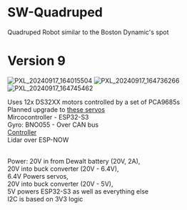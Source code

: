 # SW-Quadruped
Quadruped Robot similar to the Boston Dynamic's spot


# Version 9
![PXL_20240917_164015504](https://github.com/user-attachments/assets/7b31491c-248b-4416-b33d-0919cec255af)
![PXL_20240917_164736266](https://github.com/user-attachments/assets/57532b39-5ef5-424d-a58b-f9cbf948885a)
![PXL_20240917_164745462](https://github.com/user-attachments/assets/25650e58-d6f5-4fb5-a532-7c94cf0e3633)



Uses 12x DS32XX motors controlled by a set of PCA9685s <br>
<t> Planned upgrade to [these servos](https://github.com/Shane-Wood-TL/CAN_Servo/tree/main)<br>
Mircocontroller - ESP32-S3<br>
Gyro: BNO055 - Over CAN bus<br>
[Controller](https://github.com/Shane-Wood-TL/Universal-Robo-Controller)<br>
Lidar over ESP-NOW <br><br>


Power:
20V in from Dewalt battery (20V, 2A), <br>
20V into buck converter (20V - 6.4V),<br>
6.4V Powers servos, <br>
20V into buck converter (20V - 5V), <br>
5V powers ESP32-S3 as well as everything else <br>
I2C is based on 3V3 logic <br>
